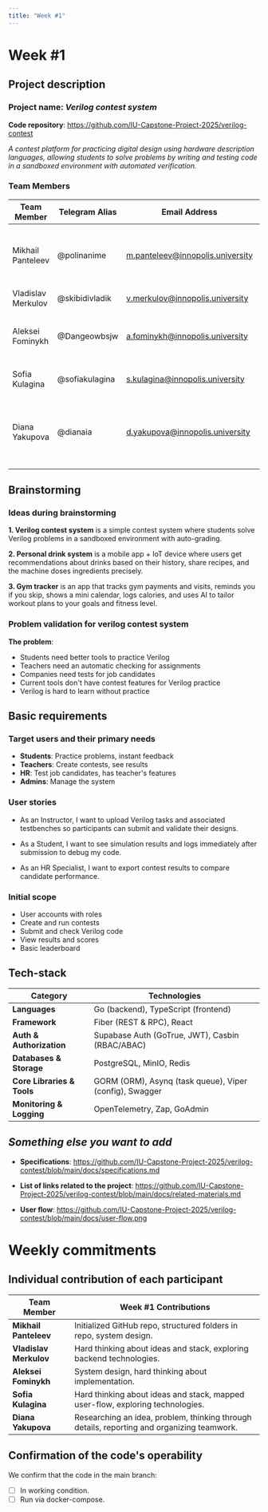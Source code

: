 ```yaml
---
title: "Week #1"
---
```


# Week #1

## Project description

### Project name: _Verilog contest system_

**Code repository**: https://github.com/IU-Capstone-Project-2025/verilog-contest

_A contest platform for practicing digital design using hardware description languages, allowing students to solve problems by writing and testing code in a sandboxed environment with automated verification._

### **Team Members**

| Team Member        | Telegram Alias | Email Address                    | Track               | Responsibilities                                                              |
| ------------------ | -------------- | -------------------------------- | ------------------- | ----------------------------------------------------------------------------- |
| Mikhail Panteleev  | @polinanime    | m.panteleev@innopolis.university | Fullstack           | Repository initialization, backend skeleton, frontend development             |
| Vladislav Merkulov | @skibidivladik | v.merkulov@innopolis.university  | Backend             | Backend implementation                                                        |
| Aleksei Fominykh   | @Dangeowbsjw   | a.fominykh@innopolis.university  | DevOps              | Deploy system monitoring, deploy Kubernetes, conterezation                    |
| Sofia Kulagina     | @sofiakulagina | s.kulagina@innopolis.university  | DevOps              | Setting up Dockerfiles, CI/CD                                                 |
| Diana Yakupova     | @dianaia       | d.yakupova@innopolis.university  | Product/Frontend/QA | Technical documentation, reports, menegment, testing and frontend development |

## Brainstorming

### Ideas during brainstorming

**1. Verilog contest system** is a simple contest system where students solve Verilog problems in a sandboxed environment with auto-grading.

**2. Personal drink system** is a mobile app + IoT device where users get recommendations about drinks based on their history, share recipes, and the machine doses ingredients precisely.

**3. Gym tracker** is an app that tracks gym payments and visits, reminds you if you skip, shows a mini calendar, logs calories, and uses AI to tailor workout plans to your goals and fitness level.

### Problem validation for verilog contest system

**The problem**:

- Students need better tools to practice Verilog
- Teachers need an automatic checking for assignments
- Companies need tests for job candidates
- Current tools don't have contest features for Verilog practice
- Verilog is hard to learn without practice

## Basic requirements

### Target users and their primary needs

- **Students**: Practice problems, instant feedback
- **Teachers**: Create contests, see results
- **HR**: Test job candidates, has teacher's features
- **Admins**: Manage the system

### User stories

- As an Instructor, I want to upload Verilog tasks and associated testbenches so participants can submit and validate their designs.

- As a Student, I want to see simulation results and logs immediately after submission to debug my code.

- As an HR Specialist, I want to export contest results to compare candidate performance.

### Initial scope

- User accounts with roles
- Create and run contests
- Submit and check Verilog code
- View results and scores
- Basic leaderboard

## Tech-stack

| Category                   | Technologies                                            |
| -------------------------- | ------------------------------------------------------- |
| **Languages**              | Go (backend), TypeScript (frontend)                     |
| **Framework**              | Fiber (REST & RPC), React                               |
| **Auth & Authorization**   | Supabase Auth (GoTrue, JWT), Casbin (RBAC/ABAC)         |
| **Databases & Storage**    | PostgreSQL, MinIO, Redis                                |
| **Core Libraries & Tools** | GORM (ORM), Asynq (task queue), Viper (config), Swagger |
| **Monitoring & Logging**   | OpenTelemetry, Zap, GoAdmin                             |

## _Something else you want to add_

- **Specifications**: https://github.com/IU-Capstone-Project-2025/verilog-contest/blob/main/docs/specifications.md

- **List of links related to the project**: https://github.com/IU-Capstone-Project-2025/verilog-contest/blob/main/docs/related-materials.md

- **User flow**: https://github.com/IU-Capstone-Project-2025/verilog-contest/blob/main/docs/user-flow.png

# Weekly commitments

## Individual contribution of each participant

| Team Member            | Week #1 Contributions                                                                      |
| ---------------------- | ------------------------------------------------------------------------------------------ |
| **Mikhail Panteleev**  | Initialized GitHub repo, structured folders in repo, system design.                        |
| **Vladislav Merkulov** | Hard thinking about ideas and stack, exploring backend technologies.                       |
| **Aleksei Fominykh**   | System design, hard thinking about implementation.                                         |
| **Sofia Kulagina**     | Hard thinking about ideas and stack, mapped user-flow, exploring technologies.             |
| **Diana Yakupova**     | Researching an idea, problem, thinking through details, reporting and organizing teamwork. |

## Confirmation of the code's operability

We confirm that the code in the main branch:

- [ ] In working condition.
- [ ] Run via docker-compose.
